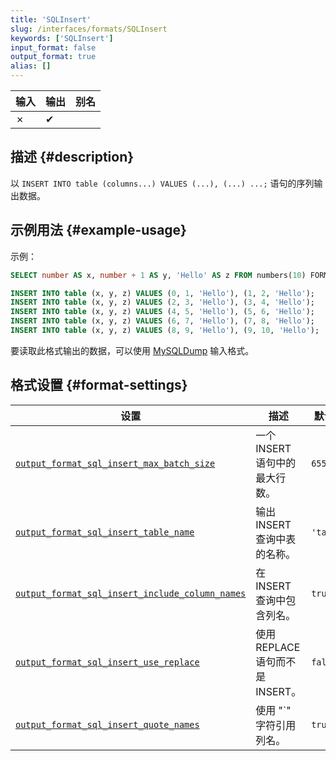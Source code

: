 ```yaml
---
title: 'SQLInsert'
slug: /interfaces/formats/SQLInsert
keywords: ['SQLInsert']
input_format: false
output_format: true
alias: []
---
```


| 输入 | 输出 | 别名 |
|-------|--------|-------|
| ✗     | ✔      |       |

## 描述 {#description}

以 `INSERT INTO table (columns...) VALUES (...), (...) ...;` 语句的序列输出数据。

## 示例用法 {#example-usage}

示例：

```sql
SELECT number AS x, number + 1 AS y, 'Hello' AS z FROM numbers(10) FORMAT SQLInsert SETTINGS output_format_sql_insert_max_batch_size = 2
```

```sql
INSERT INTO table (x, y, z) VALUES (0, 1, 'Hello'), (1, 2, 'Hello');
INSERT INTO table (x, y, z) VALUES (2, 3, 'Hello'), (3, 4, 'Hello');
INSERT INTO table (x, y, z) VALUES (4, 5, 'Hello'), (5, 6, 'Hello');
INSERT INTO table (x, y, z) VALUES (6, 7, 'Hello'), (7, 8, 'Hello');
INSERT INTO table (x, y, z) VALUES (8, 9, 'Hello'), (9, 10, 'Hello');
```

要读取此格式输出的数据，可以使用 [MySQLDump](../formats/MySQLDump.md) 输入格式。

## 格式设置 {#format-settings}

| 设置                                                                                                                                | 描述                                           | 默认值   |
|----------------------------------------------------------------------------------------------------------------------------------------|------------------------------------------------|-----------|
| [`output_format_sql_insert_max_batch_size`](../../operations/settings/settings-formats.md/#output_format_sql_insert_max_batch_size)    | 一个 INSERT 语句中的最大行数。                     | `65505`   |
| [`output_format_sql_insert_table_name`](../../operations/settings/settings-formats.md/#output_format_sql_insert_table_name)            | 输出 INSERT 查询中表的名称。                     | `'table'` |
| [`output_format_sql_insert_include_column_names`](../../operations/settings/settings-formats.md/#output_format_sql_insert_include_column_names) | 在 INSERT 查询中包含列名。                       | `true`    |
| [`output_format_sql_insert_use_replace`](../../operations/settings/settings-formats.md/#output_format_sql_insert_use_replace)          | 使用 REPLACE 语句而不是 INSERT。                 | `false`   |
| [`output_format_sql_insert_quote_names`](../../operations/settings/settings-formats.md/#output_format_sql_insert_quote_names)          | 使用 "\`" 字符引用列名。                          | `true`    |
